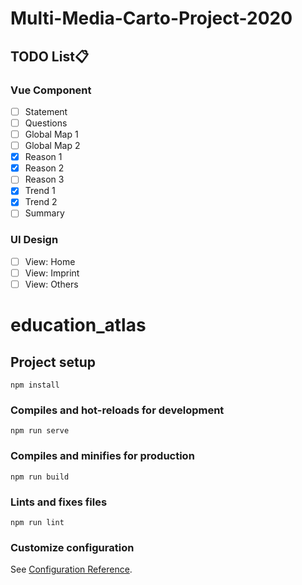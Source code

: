 # Multi-Media-Carto-Project-2020

## TODO List:clipboard:
### Vue Component
- [ ] Statement
- [ ] Questions
- [ ] Global Map 1
- [ ] Global Map 2
- [x] Reason 1
- [x] Reason 2
- [ ] Reason 3
- [x] Trend 1
- [x] Trend 2
- [ ] Summary

### UI Design
- [ ] View: Home
- [ ] View: Imprint
- [ ] View: Others

# education_atlas

## Project setup
```
npm install
```

### Compiles and hot-reloads for development
```
npm run serve
```

### Compiles and minifies for production
```
npm run build
```

### Lints and fixes files
```
npm run lint
```

### Customize configuration
See [Configuration Reference](https://cli.vuejs.org/config/).
